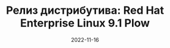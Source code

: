 ---
layout: post
title:  "Релиз дистрибутива: Red Hat Enterprise Linux 9.1 Plow"
date: 2022-11-16   
---